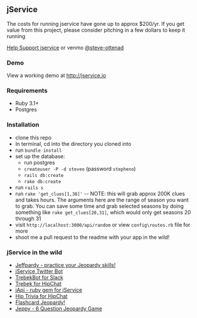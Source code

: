 ## jService

<p>The costs for running jservice have gone up to approx $200/yr. If you get value from this project, please consider pitching in a few dollars to keep it running</p>
<a href="https://www.buymeacoffee.com/sottenad0">Help Support jservice</a>
or venmo <a href="https://account.venmo.com/u/steve-ottenad">@steve-ottenad</a>

### Demo
View a working demo at http://jservice.io

### Requirements
* Ruby 3.1+
* Postgres


### Installation
* clone this repo
* In terminal, cd into the directory you cloned into
* run `bundle install`
* set up the database:
  * run postgres
  * `createuser -P -d steveo` (password `stepheno`)
  * `rails db:create`
  * `rake db:create`
* run `rails s`
* run `rake 'get_clues[1,38]'` -- NOTE: this will grab approx 200K clues and takes hours. The arguments here are the range of season you want to grab. You can save some time and grab selected seasons by doing something like `rake get_clues[20,31]`, which would only get seasons 20 through 31
* visit `http://localhost:3000/api/random` or view `config\routes.rb` file for more
* shoot me a pull request to the readme with your app in the wild!

### jService in the wild
* [Jeffpardy - practice your Jeopardy skills!](https://jeffpardy.surge.sh/)
* [jService Twitter Bot](http://twitter.com/jservicebot)
* [TrebekBot for Slack](https://github.com/gesteves/trebekbot)
* [Trebek for HipChat](https://github.com/yanigisawa/hip-trebek)
* [jApi - ruby gem for jService](https://github.com/djds23/jApi)
* [Hip Trivia for HipChat](https://github.com/aarontam/hip-trivia)
* [Flashcard Jeopardy!](https://codepen.io/DesmondW/full/ExZexOV)
* [Jeppy - 6 Question Jeopardy Game](http://jeppy.herokuapp.com)
